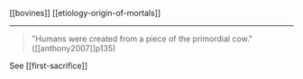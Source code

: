 [[bovines]] [[etiology-origin-of-mortals]]
***

> "Humans were created from a piece of the primordial cow." ([[anthony2007]]p135)

See [[first-sacrifice]]
